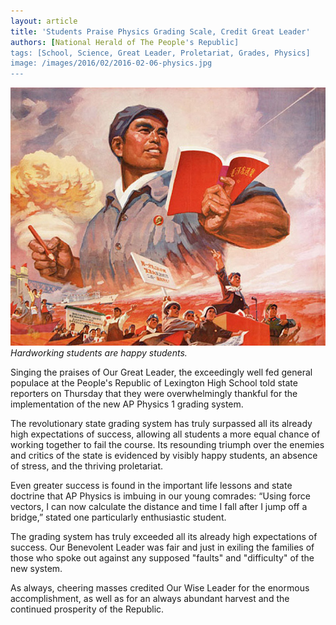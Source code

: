 ```yaml
---
layout: article
title: 'Students Praise Physics Grading Scale, Credit Great Leader'
authors: [National Herald of The People's Republic]
tags: [School, Science, Great Leader, Proletariat, Grades, Physics]
image: /images/2016/02/2016-02-06-physics.jpg
---
```

![Hardworking students are happy students.](/images/2016/02/2016-02-06-physics.jpg)
*Hardworking students are happy students.*

Singing the praises of Our Great Leader, the exceedingly well fed general populace at the People's Republic of Lexington High School told state reporters on Thursday that they were overwhelmingly thankful for the implementation of the new AP Physics 1 grading system.

The revolutionary state grading system has truly surpassed all its already high expectations of success, allowing all students a more equal chance of working together to fail the course. Its resounding triumph over the enemies and critics of the state is evidenced by visibly happy students, an absence of stress, and the thriving proletariat.

Even greater success is found in the important life lessons and state doctrine that AP Physics is imbuing in our young comrades: “Using force vectors, I can now calculate the distance and time I fall after I jump off a bridge,” stated one particularly enthusiastic student.

The grading system has truly exceeded all its already high expectations of success. Our Benevolent Leader was fair and just in exiling the families of those who spoke out against any supposed "faults" and "difficulty" of the new system.

As always, cheering masses credited Our Wise Leader for the enormous accomplishment, as well as for an always abundant harvest and the continued prosperity of the Republic.
